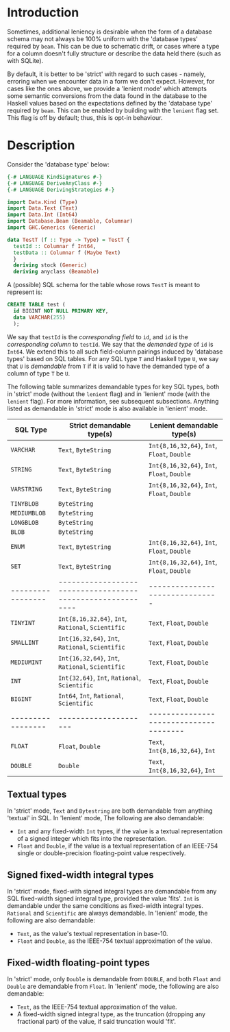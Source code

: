 # Introduction

Sometimes, additional leniency is desirable when the form of a database schema
may not always be 100% uniform with the 'database types' required by `beam`.
This can be due to schematic drift, or cases where a type for a column doesn't
fully structure or describe the data held there (such as with SQLite). 

By default, it is better to be 'strict' with regard to such cases - namely,
erroring when we encounter data in a form we don't expect. However, for cases
like the ones above, we provide a 'lenient mode' which attempts some semantic
conversions from the data found in the database to the Haskell values based on
the expectations defined by the 'database type' required by `beam`. This can be
enabled by building with the `lenient` flag set. This flag is off by default;
thus, this is opt-in behaviour.

# Description

Consider the 'database type' below:

```haskell
{-# LANGUAGE KindSignatures #-}
{-# LANGUAGE DeriveAnyClass #-}
{-# LANGUAGE DerivingStrategies #-}

import Data.Kind (Type)
import Data.Text (Text)
import Data.Int (Int64)
import Database.Beam (Beamable, Columnar)
import GHC.Generics (Generic)

data TestT (f :: Type -> Type) = TestT {
  testId :: Columnar f Int64,
  testData :: Columnar f (Maybe Text)
  }
  deriving stock (Generic)
  deriving anyclass (Beamable)
```

A (possible) SQL schema for the table whose rows `TestT` is meant to represent
is: 

```sql
CREATE TABLE test (
  id BIGINT NOT NULL PRIMARY KEY,
  data VARCHAR(255)
  );
```

We say that `testId` is the _corresponding field_ to `id`, and `id` is the
_corresponding column_ to `testId`. We say that the _demanded type_ of `id` is
`Int64`. We extend this to all such field-column pairings induced by 'database
types' based on SQL tables. For any SQL type `T` and Haskell type `U`, we say
that `U` is _demandable_ from `T` if it is valid to have the demanded type of a
column of type `T` be `U`.

The following table summarizes demandable types for key SQL types, both in
'strict' mode (without the `lenient` flag) and in 'lenient' mode (with the
`lenient` flag). For more information, see subsequent subsections. Anything
listed as demandable in 'strict' mode is also available in 'lenient' mode.

|**SQL Type**     |**Strict demandable type(s)**|**Lenient demandable type(s)**                     |
|-----------------|-----------------------------|---------------------------------------------------|
|``VARCHAR``      |``Text``, ``ByteString``     |``Int{8,16,32,64}``, ``Int``, ``Float``, ``Double``|
|``STRING``       |``Text``, ``ByteString``     |``Int{8,16,32,64}``, ``Int``, ``Float``, ``Double``|                  
|``VARSTRING``    |``Text``, ``ByteString``     |``Int{8,16,32,64}``, ``Int``, ``Float``, ``Double``|
|``TINYBLOB``     |``ByteString``               |                                                   |
|``MEDIUMBLOB``   |``ByteString``               |                                                   | 
|``LONGBLOB``     |``ByteString``               |                                                   |
|``BLOB``         |``ByteString``               |                                                   |
|``ENUM``         |``Text``, ``ByteString``     |``Int{8,16,32,64}``, ``Int``, ``Float``, ``Double``|
|``SET``          |``Text``, ``ByteString``     |``Int{8,16,32,64}``, ``Int``, ``Float``, ``Double``|
|-----------------|----------------------------------------------------------|-------------------------------|
|``TINYINT``      |``Int{8,16,32,64}``, ``Int``, ``Rational``, ``Scientific``|``Text``, ``Float``, ``Double``|
|``SMALLINT``     |``Int{16,32,64}``, ``Int``, ``Rational``, ``Scientific``  |``Text``, ``Float``, ``Double``|
|``MEDIUMINT``    |``Int{16,32,64}``, ``Int``, ``Rational``, ``Scientific``  |``Text``, ``Float``, ``Double``|
|``INT``          |``Int{32,64}``, ``Int``, ``Rational``, ``Scientific``     |``Text``, ``Float``, ``Double``|
|``BIGINT``       |``Int64``, ``Int``, ``Rational``, ``Scientific``          |``Text``, ``Float``, ``Double``|
|-----------------|---------------------|--------------------------------------|
|``FLOAT``        |``Float``, ``Double``|``Text``, ``Int{8,16,32,64}``, ``Int``|
|``DOUBLE``       |``Double``           |``Text``, ``Int{8,16,32,64}``, ``Int``|

## Textual types

In 'strict' mode, ``Text`` and ``Bytestring`` are both demandable from anything
'textual' in SQL. In 'lenient' mode, The following are also demandable:

* ``Int`` and any fixed-width ``Int`` types, if the value is a textual
  representation of a signed integer which fits into the representation.
* ``Float`` and ``Double``, if the value is a textual representation of an
  IEEE-754 single or double-precision floating-point value respectively.

## Signed fixed-width integral types

In 'strict' mode, fixed-with signed integral types are demandable from any SQL
fixed-width signed integral type, provided the value 'fits'. ``Int`` is
demandable under the same conditions as fixed-width integral types. ``Rational``
and ``Scientific`` are always demandable. In 'lenient' mode, the following are
also demandable:

* ``Text``, as the value's textual representation in base-10.
* ``Float`` and ``Double``, as the IEEE-754 textual approximation of the value.

## Fixed-width floating-point types

In 'strict' mode, only ``Double`` is demandable from ``DOUBLE``, and both
``Float`` and ``Double`` are demandable from ``Float``. In 'lenient' mode, the
following are also demandable: 

* ``Text``, as the IEEE-754 textual approximation of the value.
* A fixed-width signed integral type, as the truncation (dropping any fractional
  part) of the value, if said truncation would 'fit'.
